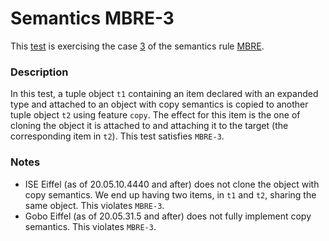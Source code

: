 # Semantics MBRE-3

This [test](.) is exercising the case [3](../Readme.md) of the semantics rule [MBRE](../../mbre/Readme.md).

### Description

In this test, a tuple object `t1` containing an item declared with an expanded type and attached to an object with copy semantics is copied to another tuple object  `t2` using feature `copy`. The effect for this item is the one of cloning the object it is attached to and attaching it to the target (the corresponding item in `t2`). This test satisfies `MBRE-3`.

### Notes

* ISE Eiffel (as of 20.05.10.4440 and after) does not clone the object with copy semantics. We end up having two items, in `t1` and `t2`, sharing the same object. This violates `MBRE-3`.
* Gobo Eiffel (as of 20.05.31.5 and after) does not fully implement copy semantics. This violates `MBRE-3`.
